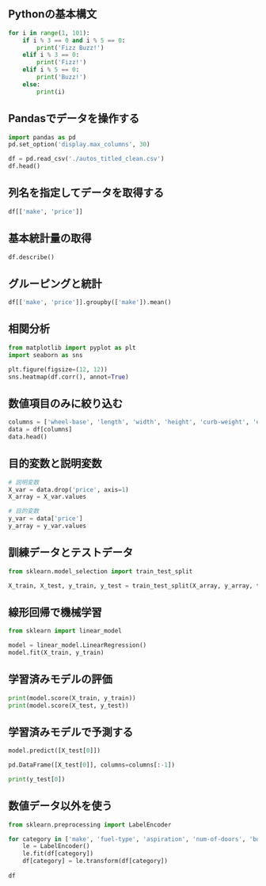 ## Pythonの基本構文

```python
for i in range(1, 101):
    if i % 3 == 0 and i % 5 == 0:
        print('Fizz Buzz!')
    elif i % 3 == 0:
        print('Fizz!')
    elif i % 5 == 0:
        print('Buzz!')
    else:
        print(i)
```

## Pandasでデータを操作する

```python
import pandas as pd
pd.set_option('display.max_columns', 30)

df = pd.read_csv('./autos_titled_clean.csv')
df.head()
```

## 列名を指定してデータを取得する

```python
df[['make', 'price']]
```

## 基本統計量の取得

```python
df.describe()
```

## グルーピングと統計

```python
df[['make', 'price']].groupby(['make']).mean()
```

## 相関分析

```python
from matplotlib import pyplot as plt
import seaborn as sns

plt.figure(figsize=(12, 12))
sns.heatmap(df.corr(), annot=True)
```

## 数値項目のみに絞り込む

```python
columns = ['wheel-base', 'length', 'width', 'height', 'curb-weight', 'engine-size', 'bore', 'stork', 'compression-ratio', 'horsepower', 'peak-rpm', 'city-mpg', 'highway-mpg', 'price']
data = df[columns]
data.head()
```

## 目的変数と説明変数

```python
# 説明変数
X_var = data.drop('price', axis=1)
X_array = X_var.values

# 目的変数
y_var = data['price']
y_array = y_var.values
```

## 訓練データとテストデータ

```python
from sklearn.model_selection import train_test_split

X_train, X_test, y_train, y_test = train_test_split(X_array, y_array, train_size=0.8, random_state=0)
```

## 線形回帰で機械学習

```python
from sklearn import linear_model

model = linear_model.LinearRegression()
model.fit(X_train, y_train)
```

## 学習済みモデルの評価

```python
print(model.score(X_train, y_train))
print(model.score(X_test, y_test))
```

## 学習済みモデルで予測する

```python
model.predict([X_test[0]])
```

```python
pd.DataFrame([X_test[0]], columns=columns[:-1])
```

```python
print(y_test[0])
```

## 数値データ以外を使う

```python
from sklearn.preprocessing import LabelEncoder

for category in ['make', 'fuel-type', 'aspiration', 'num-of-doors', 'body-style', 'drive-wheels', 'engine-location', 'engine-type', 'num-of-cylinders', 'fuel-system']:
    le = LabelEncoder()
    le.fit(df[category])
    df[category] = le.transform(df[category])
    
df
```
